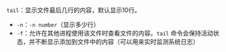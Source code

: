 `tail`：显示文件最后几行的内容，默认显示10行。

* `-n`：`-n number`（显示多少行）
* `-f`：允许在其他进程使用该文件时查看文件的内容。`tail` 命令会保持活动状态，并不断显示添加到文件中的内容（可以用来实时监测系统日志）